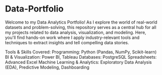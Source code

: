 # Data-Portfolio
Welcome to my Data Analytics Portfolio! 
As I explore the world of real-world datasets and problem-solving, this repository serves as a central hub for all my projects related to data analysis, visualization, and modeling. Here, you'll find hands-on work where I apply industry-relevant tools and techniques to extract insights and tell compelling data stories.

Tools & Skills Covered:
Programming: Python (Pandas, NumPy, Scikit-learn)
BI & Visualization: Power BI, Tableau
Databases: PostgreSQL
Spreadsheets: Advanced Excel
Machine Learning & Analytics: Exploratory Data Analysis (EDA), Predictive Modeling, Dashboarding

  

